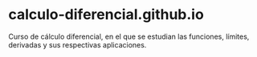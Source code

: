 # calculo-diferencial.github.io
Curso de cálculo diferencial, en el que se estudian las funciones, límites, derivadas y sus respectivas aplicaciones.
